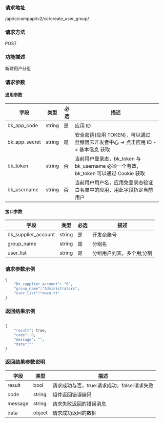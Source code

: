 ### 请求地址

/api/c/compapi/v2/cc/create_user_group/

### 请求方法

POST

### 功能描述

新建用户分组

### 请求参数

#### 通用参数

| 字段 | 类型 | 必选 |  描述 |
|-----------|------------|--------|------------|
| bk_app_code  |  string    | 是 | 应用 ID     |
| bk_app_secret|  string    | 是 | 安全密钥(应用 TOKEN)，可以通过 蓝鲸智云开发者中心 -&gt; 点击应用 ID -&gt; 基本信息 获取 |
| bk_token     |  string    | 否 | 当前用户登录态，bk_token 与 bk_username 必须一个有效，bk_token 可以通过 Cookie 获取 |
| bk_username  |  string    | 否 | 当前用户用户名，应用免登录态验证白名单中的应用，用此字段指定当前用户 |

#### 接口参数

| 字段                 |  类型      | 必选   |  描述                     |
|----------------------|------------|--------|---------------------------|
| bk_supplier_account  | string     | 是     | 开发商账号                |
| group_name           | string     | 是     | 分组名                    |
| user_list            | string     | 是     | 分组用户列表，多个用;分割 |


### 请求参数示例

```python
{
    "bk_supplier_account": "0",
    "group_name":"Administrators",
    "user_list":"owen;tt"
}
```


### 返回结果示例

```python

{
    "result": true,
    "code": 0,
    "message": "",
    "data":""
}
```

### 返回结果参数说明

| 字段      | 类型      | 描述      |
|-----------|-----------|-----------|
| result    | bool      | 请求成功与否，true:请求成功，false:请求失败 |
| code      | string    | 组件返回错误编码 |
| message   | string    | 请求失败返回的错误消息 |
| data      | object    | 请求成功返回的数据 |
